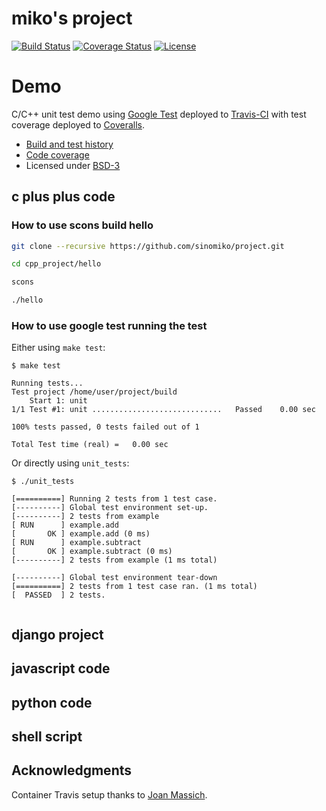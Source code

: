 # miko's project
[![Build Status](https://travis-ci.org/sinomiko/project.svg?branch=master)](https://travis-ci.org/sinomiko/project)
[![Coverage Status](https://coveralls.io/repos/github/sinomiko/project/badge.svg?branch=master)](https://coveralls.io/github/sinomiko/project?branch=master)
[![License](https://img.shields.io/badge/license-%20BSD--3-blue.svg)](../master/LICENSE)


# Demo

C/C++ unit test demo using [Google Test](https://code.google.com/p/googletest) deployed to
[Travis-CI](https://travis-ci.org/sinomiko/project/builds) with test coverage
deployed to [Coveralls](https://coveralls.io/github/sinomiko/project).

- [Build and test history](https://travis-ci.org/sinomiko/project/builds)
- [Code coverage](https://coveralls.io/github/sinomiko/project)
- Licensed under [BSD-3](../master/LICENSE)

## c plus plus code

### How to use scons build hello

```sh
git clone --recursive https://github.com/sinomiko/project.git

cd cpp_project/hello 

scons

./hello

```

### How to use google test running the test 

Either using `make test`:
```
$ make test

Running tests...
Test project /home/user/project/build
    Start 1: unit
1/1 Test #1: unit .............................   Passed    0.00 sec

100% tests passed, 0 tests failed out of 1

Total Test time (real) =   0.00 sec
```

Or directly using `unit_tests`:
```
$ ./unit_tests

[==========] Running 2 tests from 1 test case.
[----------] Global test environment set-up.
[----------] 2 tests from example
[ RUN      ] example.add
[       OK ] example.add (0 ms)
[ RUN      ] example.subtract
[       OK ] example.subtract (0 ms)
[----------] 2 tests from example (1 ms total)

[----------] Global test environment tear-down
[==========] 2 tests from 1 test case ran. (1 ms total)
[  PASSED  ] 2 tests.


```


## django project

## javascript code

## python code

## shell script




## Acknowledgments

Container Travis setup thanks to [Joan Massich](https://github.com/massich).

